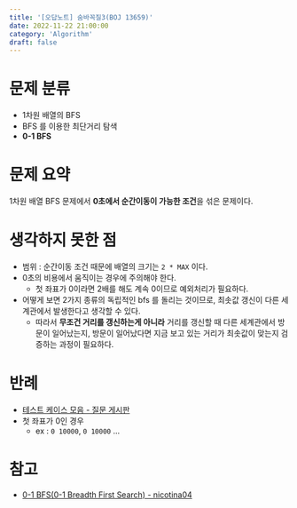 ```yaml
---
title: '[오답노트] 숨바꼭질3(BOJ 13659)'
date: 2022-11-22 21:00:00
category: 'Algorithm'
draft: false
---
```


# 문제 분류

- 1차원 배열의 BFS
- BFS 를 이용한 최단거리 탐색
- **0-1 BFS**

# 문제 요약

1차원 배열 BFS 문제에서 **0초에서 순간이동이 가능한 조건**을 섞은 문제이다.

# 생각하지 못한 점

- 범위 : 순간이동 조건 때문에 배열의 크기는 `2 * MAX` 이다.
- 0초의 비용에서 움직이는 경우에 주의해야 한다.
  - 첫 좌표가 0이라면 2배를 해도 계속 0이므로 예외처리가 필요하다.
- 어떻게 보면 2가지 종류의 독립적인 bfs 를 돌리는 것이므로, 최솟값 갱신이 다른 세계관에서 발생한다고 생각할 수 있다.
  - 따라서 **무조건 거리를 갱신하는게 아니라** 거리를 갱신할 때 다른 세계관에서 방문이 일어났는지, 방문이 일어났다면 지금 보고 있는 거리가 최솟값이 맞는지 검증하는 과정이 필요하다.

# 반례

- [테스트 케이스 모음 - 질문 게시판](https://www.acmicpc.net/board/view/98066)
- 첫 좌표가 0인 경우
  - ex : `0 10000`, `0 10000` ...

# 참고

- [0-1 BFS(0-1 Breadth First Search) - nicotina04](https://nicotina04.tistory.com/168)
